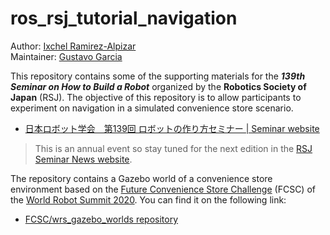 # ros_rsj_tutorial_navigation

Author: [Ixchel Ramirez-Alpizar](https://github.com/igra9)  
Maintainer: [Gustavo Garcia](https://github.com/garcia-g)

This repository contains some of the supporting materials for the ***139th Seminar on How to Build a Robot*** organized by the **Robotics Society of Japan** (RSJ). The objective of this repository is to allow participants to experiment on navigation in a simulated convenience store scenario.

- [日本ロボット学会　第139回 ロボットの作り方セミナー | Seminar website](https://garcia-g.github.io/ros_rsj_tutorial/)
> This is an annual event so stay tuned for the next edition in the [RSJ Seminar News website](https://www.rsj.or.jp/event/seminar/news/).

The repository contains a Gazebo world of a convenience store environment based on the [Future Convenience Store Challenge](https://f-csc.org/) (FCSC) of the [World Robot Summit 2020](https://wrs.nedo.go.jp/en/). You can find it on the following link:
- [FCSC/wrs_gazebo_worlds repository](https://github.com/FCSC/wrs_gazebo_worlds)

